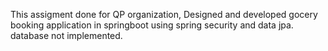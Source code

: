 This assigment done for QP organization,
Designed and developed gocery booking application in springboot using spring security and data jpa.
database not implemented.
